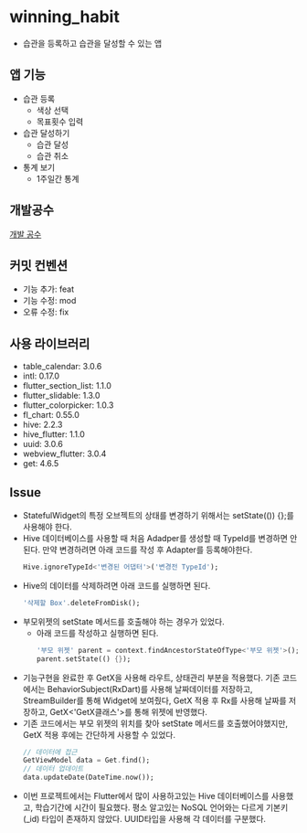 # winning_habit

- 습관을 등록하고 습관을 달성할 수 있는 앱

## 앱 기능

- 습관 등록
  - 색상 선택
  - 목표횟수 입력
- 습관 달성하기
  - 습관 달성
  - 습관 취소
- 통계 보기
  - 1주일간 통계

## 개발공수

[개발 공수](https://jerryco.notion.site/WinningHabit-Flutter-67a9c70ab7e44e33ad85d7f1e418714e)

## 커밋 컨벤션

- 기능 추가: feat
- 기능 수정: mod
- 오류 수정: fix

## 사용 라이브러리

- table_calendar: 3.0.6
- intl: 0.17.0
- flutter_section_list: 1.1.0
- flutter_slidable: 1.3.0
- flutter_colorpicker: 1.0.3
- fl_chart: 0.55.0
- hive: 2.2.3
- hive_flutter: 1.1.0
- uuid: 3.0.6
- webview_flutter: 3.0.4
- get: 4.6.5

## Issue

- StatefulWidget의 특정 오브젝트의 상태를 변경하기 위해서는 setState(()) {};를 사용해야 한다.
- Hive 데이터베이스를 사용할 때 처음 Adadper를 생성할 때 TypeId를 변경하면 안된다. 만약 변경하려면 아래 코드를 작성 후 Adapter를 등록해야한다.
    ```Dart
  Hive.ignoreTypeId<'변경된 어댑터'>('변경전 TypeId');
    ```
- Hive의 데이터를 삭제하려면 아래 코드를 실행하면 된다.
  ```Dart
  '삭제할 Box'.deleteFromDisk();
  ```
- 부모위젯의 setState 메서드를 호출해야 하는 경우가 있었다.
    - 아래 코드를 작성하고 실행하면 된다.
      ```Dart
      '부모 위젯' parent = context.findAncestorStateOfType<'부모 위젯'>();
      parent.setState(() {});
      ```
- 기능구현을 완료한 후 GetX을 사용해 라우트, 상태관리 부분을 적용했다. 기존 코드에서는 BehaviorSubject(RxDart)를 사용해 날짜데이터를 저장하고,
  StreamBuilder를 통해 Widget에 보여줬다, GetX 적용 후 Rx<DateTime>를 사용해 날짜를 저장하고, GetX<'GetX클래스'>를 통해 위젯에
  반영했다. 
- 기존 코드에서는 부모 위젯의 위치를 찾아 setState 메서드를 호출했어야했지만, GetX 적용 후에는 간단하게 사용할 수 있었다.
    ```Dart
  // 데이터에 접근
  GetViewModel data = Get.find();
  // 데이터 업데이트
  data.updateDate(DateTime.now());
    ```
- 이번 프로젝트에서는 Flutter에서 많이 사용하고있는 Hive 데이터베이스를 사용했고, 학습기간에 시간이 필요했다. 평소 알고있는 NoSQL 언어와는 다르게 기본키(_id)
  타입이 존재하지 않았다. UUID타입을 사용해 각 데이터를 구분했다.
